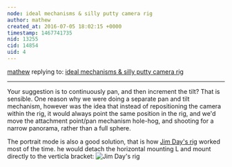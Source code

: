 ```yaml
---
node: ideal mechanisms & silly putty camera rig
author: mathew
created_at: 2016-07-05 18:02:15 +0000
timestamp: 1467741735
nid: 13255
cid: 14854
uid: 4
---
```




[mathew](../profile/mathew) replying to: [ideal mechanisms & silly putty camera rig](../notes/mathew/07-01-2016/ideal-mechanisms-silly-putty-camera-rig)

----
Your suggestion is to continuously pan, and then increment the tilt? That is sensible.  One reason why we were doing a separate pan and tilt mechanism, however was the idea that instead of repositioning the camera within the rig, it would always point the same position in the rig, and we'd move the attachment point/pan mechanism hole-hog, and shooting for a narrow panorama, rather than a full sphere. 

The portrait mode is also a good solution, that is how [Jim Day's rig](/notes/mathew/06-03-2016/jim-day-s-picavet-rigging-on-my-saturn-v) worked most of the time.  he would detach the horizontal mounting L and mount directly to the verticla bracket:
 ![Jim Day's rig](https://i.publiclab.org/system/images/photos/000/016/481/original/P_20160312_084323.jpg)
